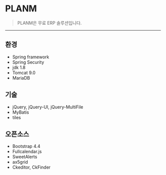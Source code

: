 # PLANM
> PLANM은 무료 ERP 솔루션입니다.

***

## 환경
+ Spring framework
+ Spring Security
+ jdk 1.8
+ Tomcat 9.0
+ MariaDB

## 기술
+ jQuery, jQuery-UI, jQuery-MultiFile
+ MyBatis
+ tiles

## 오픈소스
+ Bootstrap 4.4
+ Fullcalendar.js
+ SweetAlerts
+ ax5grid
+ Ckeditor, CkFinder
